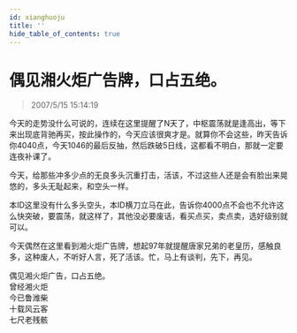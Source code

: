 ```yaml
---
id: xianghuoju
title: ''
hide_table_of_contents: true
---
```


# 偶见湘火炬广告牌，口占五绝。

> 2007/5/15 15:14:19

今天的走势没什么可说的，连续在这里提醒了N天了，中枢震荡就是逢高出，等下来出现底背驰再买，按此操作的，今天应该很爽才是。就算你不会这些，昨天告诉你4040点，今天1046的最后反抽，然后跌破5日线，这都看不明白，那就一定要连夜补课了。

今天，给那些冲多少点的无良多头沉重打击，活该，不过这些人还是会有脸出来晃悠的，多头无耻起来，和空头一样。

本ID这里没有什么多头空头，本ID横刀立马在此，告诉你4000点不会也不允许这么快突破，要震荡，就这样了，其他没必要废话，看买点买，卖点卖，选好级别就可以。

今天偶然在这里看到湘火炬广告牌，想起97年就提醒唐家兄弟的老皇历，感触良多，这种废人，不听好人言，死了活该。忙，马上有谈判，先下，再见。 

<div style={{textAlign: 'center', marginBottom: '10px'}}>偶见湘火炬广告，口占五绝。 </div>
<div style={{color: '#FF0000', fontSize: '32px', fontWeight: 'bold', textAlign: 'center', lineHeight: '180%'}}>
曾经湘火炬<br/>
今已鲁潍柴<br/>
十载风云客<br/>
七尺老残骸
</div>